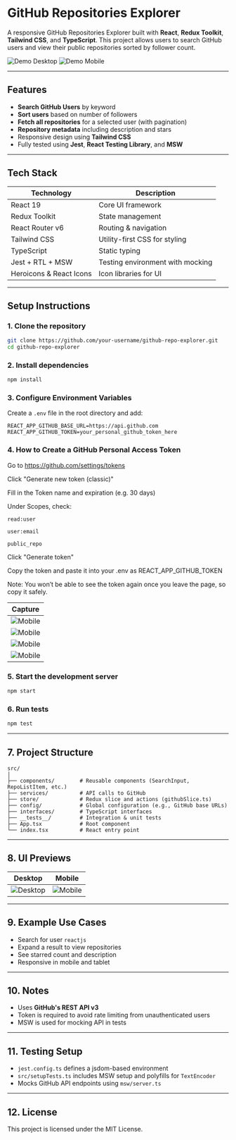 
# GitHub Repositories Explorer

A responsive GitHub Repositories Explorer built with **React**, **Redux Toolkit**, **Tailwind CSS**, and **TypeScript**. This project allows users to search GitHub users and view their public repositories sorted by follower count.

![Demo Desktop](./screenshots/Screenshot_113.png)
![Demo Mobile](./screenshots/Screenshot_112.png)

---

## Features

- **Search GitHub Users** by keyword
- **Sort users** based on number of followers
- **Fetch all repositories** for a selected user (with pagination)
- **Repository metadata** including description and stars
- Responsive design using **Tailwind CSS**
- Fully tested using **Jest**, **React Testing Library**, and **MSW**

---

## Tech Stack

| Technology            | Description                                  |
|----------------------|----------------------------------------------|
| React 19             | Core UI framework                            |
| Redux Toolkit        | State management                             |
| React Router v6      | Routing & navigation                         |
| Tailwind CSS         | Utility-first CSS for styling                |
| TypeScript           | Static typing                                |
| Jest + RTL + MSW     | Testing environment with mocking             |
| Heroicons & React Icons | Icon libraries for UI                    |

---

## Setup Instructions

### 1. Clone the repository

```bash
git clone https://github.com/your-username/github-repo-explorer.git
cd github-repo-explorer
```

### 2. Install dependencies

```bash
npm install
```

### 3. Configure Environment Variables

Create a `.env` file in the root directory and add:

```env
REACT_APP_GITHUB_BASE_URL=https://api.github.com
REACT_APP_GITHUB_TOKEN=your_personal_github_token_here
```
### 4. How to Create a GitHub Personal Access Token
Go to https://github.com/settings/tokens

Click "Generate new token (classic)"

Fill in the Token name and expiration (e.g. 30 days)

Under Scopes, check:

    read:user

    user:email

    public_repo

Click "Generate token"

Copy the token and paste it into your .env as REACT_APP_GITHUB_TOKEN

Note: You won’t be able to see the token again once you leave the page, so copy it safely.

| Capture |
|--------|
| ![Mobile](./screenshots/Screenshot_115.png) |
| ![Mobile](./screenshots/Screenshot_116.png) |
| ![Mobile](./screenshots/Screenshot_117.png) |
| ![Mobile](./screenshots/Screenshot_118.png) |

### 5. Start the development server

```bash
npm start
```

### 6. Run tests

```bash
npm test
```

---

## 7. Project Structure

```
src/
│
├── components/        # Reusable components (SearchInput, RepoListItem, etc.)
├── services/          # API calls to GitHub
├── store/             # Redux slice and actions (githubSlice.ts)
├── config/            # Global configuration (e.g., GitHub base URLs)
├── interfaces/        # TypeScript interfaces
├── __tests__/         # Integration & unit tests
├── App.tsx            # Root component
└── index.tsx          # React entry point
```

---

## 8. UI Previews

| Desktop | Mobile |
|--------|--------|
| ![Desktop](./screenshots/Screenshot_113.png) | ![Mobile](./screenshots/Screenshot_112.png) |

---

## 9. Example Use Cases

- Search for user `reactjs`
- Expand a result to view repositories
- See starred count and description
- Responsive in mobile and tablet

---

## 10. Notes

- Uses **GitHub's REST API v3**
- Token is required to avoid rate limiting from unauthenticated users
- MSW is used for mocking API in tests

---

## 11. Testing Setup

- `jest.config.ts` defines a jsdom-based environment
- `src/setupTests.ts` includes MSW setup and polyfills for `TextEncoder`
- Mocks GitHub API endpoints using `msw/server.ts`

---

## 12. License

This project is licensed under the MIT License.
